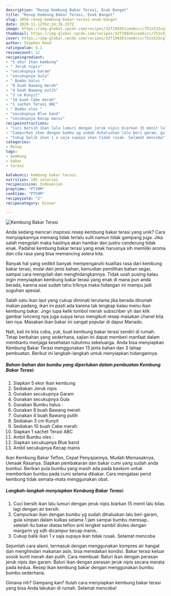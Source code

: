 ```yaml
---
description: "Resep Kembung Bakar Terasi, Enak Banget"
title: "Resep Kembung Bakar Terasi, Enak Banget"
slug: 3056-resep-kembung-bakar-terasi-enak-banget
date: 2020-11-12T02:24:39.237Z
image: https://img-global.cpcdn.com/recipes/32f199261cee6ccc/751x532cq70/kembung-bakar-terasi-foto-resep-utama.jpg
thumbnail: https://img-global.cpcdn.com/recipes/32f199261cee6ccc/751x532cq70/kembung-bakar-terasi-foto-resep-utama.jpg
cover: https://img-global.cpcdn.com/recipes/32f199261cee6ccc/751x532cq70/kembung-bakar-terasi-foto-resep-utama.jpg
author: Stephen Reed
ratingvalue: 4.1
reviewcount: 12
recipeingredient:
- "5 ekor Ikan kembung"
- " Jeruk nipis"
- "secukupnya Garam"
- "secukupnya Gula"
- " Bumbu halus "
- "8 buah Bawang merah"
- "4 buah Bawang putih"
- "3 cm Kunyit"
- "10 buah Cabe merah"
- "1 sachet Terasi ABC"
- " Bumbu oles "
- "secukupnya Blue band"
- "secukupnya Kecap manis"
recipeinstructions:
- "Cuci bersih ikan lalu lumuri dengan jeruk nipis biarkan 15 menit lalu bilas lagi dengan air bersih."
- "Campurkan ikan dengan bumbu yg sudah dihaluskan lalu beri garam, gula simpan dalam kulkas selama 1 jam sampai bumbu meresap.. setelah itu bakar diatas teflon anti lengket sambil dioles dengan margarin yg sdh dicampur kecap manis.."
- "Cukup balik ikan 1 x saja supaya ikan tidak rusak. Selamat mencoba"
categories:
- Resep
tags:
- kembung
- bakar
- terasi

katakunci: kembung bakar terasi 
nutrition: 105 calories
recipecuisine: Indonesian
preptime: "PT39M"
cooktime: "PT59M"
recipeyield: "2"
recipecategory: Dinner

---
```



![Kembung Bakar Terasi](https://img-global.cpcdn.com/recipes/32f199261cee6ccc/751x532cq70/kembung-bakar-terasi-foto-resep-utama.jpg)

Anda sedang mencari inspirasi resep kembung bakar terasi yang unik? Cara menyiapkannya memang tidak terlalu sulit namun tidak gampang juga. Jika salah mengolah maka hasilnya akan hambar dan justru cenderung tidak enak. Padahal kembung bakar terasi yang enak harusnya sih memiliki aroma dan cita rasa yang bisa memancing selera kita.

Banyak hal yang sedikit banyak mempengaruhi kualitas rasa dari kembung bakar terasi, mulai dari jenis bahan, kemudian pemilihan bahan segar, sampai cara mengolah dan menghidangkannya. Tidak usah pusing kalau ingin menyiapkan kembung bakar terasi yang enak di mana pun anda berada, karena asal sudah tahu triknya maka hidangan ini mampu jadi suguhan spesial.

Salah satu ikan laut yang cukup diminati terutama jika berada dirumah makan padang, ikan ini pasti ada karena tak lengkap kalau menu ikan kembung bakar. Jngn lupa kelik tombol merah subscriber yh dan klik gambar lonceng nya juga supya terus mengikuti resep masakan chanel kita lain nya. Masakan ikan bakar ini sangat popular di dapur Manado.


Nah, kali ini kita coba, yuk, buat kembung bakar terasi sendiri di rumah. Tetap berbahan yang sederhana, sajian ini dapat memberi manfaat dalam membantu menjaga kesehatan tubuhmu sekeluarga. Anda bisa menyiapkan Kembung Bakar Terasi menggunakan 13 jenis bahan dan 3 tahap pembuatan. Berikut ini langkah-langkah untuk menyiapkan hidangannya.

<!--inarticleads1-->

##### Bahan-bahan dan bumbu yang diperlukan dalam pembuatan Kembung Bakar Terasi:

1. Siapkan 5 ekor Ikan kembung
1. Sediakan  Jeruk nipis
1. Gunakan secukupnya Garam
1. Gunakan secukupnya Gula
1. Gunakan  Bumbu halus :
1. Gunakan 8 buah Bawang merah
1. Gunakan 4 buah Bawang putih
1. Sediakan 3 cm Kunyit
1. Sediakan 10 buah Cabe merah
1. Siapkan 1 sachet Terasi ABC
1. Ambil  Bumbu oles :
1. Siapkan secukupnya Blue band
1. Ambil secukupnya Kecap manis


Ikan Kembung Bakar Teflon, Cepat Penyajiannya, Mudah Memasaknya, Uenaak Rasanya. Siapkan pembakaran dan bakar cumi yang sudah anda bumbui. Berikan pula bumbu yang masih ada pada baskom untuk memberikan bumbu pada cumi selama dibakar. Cara mengatasi perut kembung tidak semata-mata menggunakan obat. 

<!--inarticleads2-->

##### Langkah-langkah menyiapkan Kembung Bakar Terasi:

1. Cuci bersih ikan lalu lumuri dengan jeruk nipis biarkan 15 menit lalu bilas lagi dengan air bersih.
1. Campurkan ikan dengan bumbu yg sudah dihaluskan lalu beri garam, gula simpan dalam kulkas selama 1 jam sampai bumbu meresap.. setelah itu bakar diatas teflon anti lengket sambil dioles dengan margarin yg sdh dicampur kecap manis..
1. Cukup balik ikan 1 x saja supaya ikan tidak rusak. Selamat mencoba


Sejumlah cara alami, termasuk dengan menggunakan kompres air hangat dan menghindari makanan asin, bisa meredakan kondisi. Bakar terasi keluar sosok kunti merah dan putih. Cara membuat: Baluri ikan dengan perasan jeruk nipis dan garam. Baluri ikan dengan perasan jeruk nipis secara merata pada kedua. Resep Ikan kembung bakar dengan menggunakan bumbu bumbu sederhana. 

Gimana nih? Gampang kan? Itulah cara menyiapkan kembung bakar terasi yang bisa Anda lakukan di rumah. Selamat mencoba!
